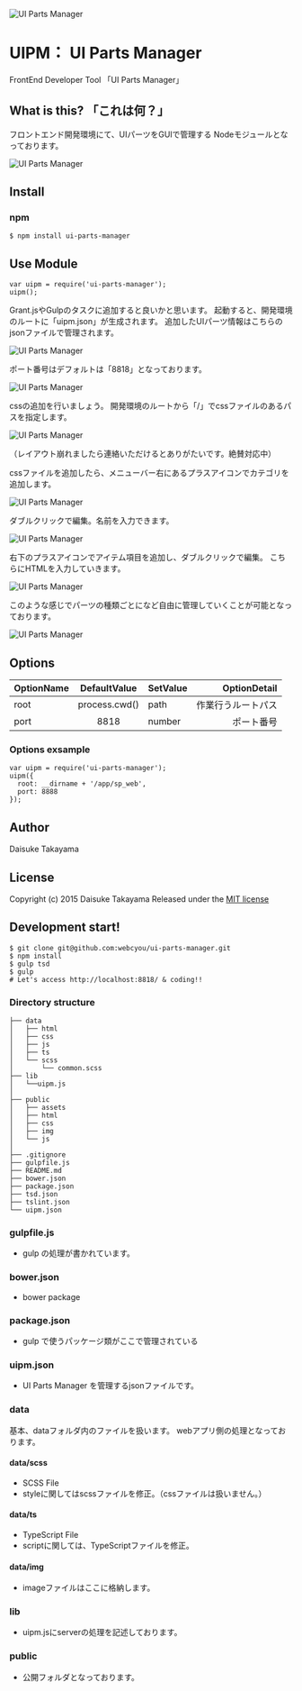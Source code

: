 ![UI Parts Manager](http://webcyou.com/ui_parts_manager/img/logo_uipm.png)

# UIPM： UI Parts Manager
FrontEnd Developer Tool
「UI Parts Manager」

## What is this? 「これは何？」
フロントエンド開発環境にて、UIパーツをGUIで管理する Nodeモジュールとなっております。


![UI Parts Manager](http://webcyou.com/ui_parts_manager/img/uipm001.png)


## Install
### npm
````
$ npm install ui-parts-manager
````


## Use Module
````
var uipm = require('ui-parts-manager');
uipm();
````
Grant.jsやGulpのタスクに追加すると良いかと思います。
起動すると、開発環境のルートに「uipm.json」が生成されます。
追加したUIパーツ情報はこちらのjsonファイルで管理されます。

![UI Parts Manager](http://webcyou.com/ui_parts_manager/img/uipm002.png)

ポート番号はデフォルトは「8818」となっております。

![UI Parts Manager](http://webcyou.com/ui_parts_manager/img/uipm003.png)

cssの追加を行いましょう。
開発環境のルートから「/」でcssファイルのあるパスを指定します。

![UI Parts Manager](http://webcyou.com/ui_parts_manager/img/uipm003b.png)

（レイアウト崩れましたら連絡いただけるとありがたいです。絶賛対応中）

cssファイルを追加したら、メニューバー右にあるプラスアイコンでカテゴリを追加します。

![UI Parts Manager](http://webcyou.com/ui_parts_manager/img/uipm004.png)

ダブルクリックで編集。名前を入力できます。

![UI Parts Manager](http://webcyou.com/ui_parts_manager/img/uipm005.png)

右下のプラスアイコンでアイテム項目を追加し、ダブルクリックで編集。
こちらにHTMLを入力していきます。

![UI Parts Manager](http://webcyou.com/ui_parts_manager/img/uipm006.png)

このような感じでパーツの種類ごとになど自由に管理していくことが可能となっております。

![UI Parts Manager](http://webcyou.com/ui_parts_manager/img/uipm007.png)



## Options
| OptionName        | DefaultValue         | SetValue                 | OptionDetail|
| --------------- |:---------------:| -------------------- | -------:|
| root | process.cwd() | path      | 作業行うルートパス     |
| port | 8818 | number      | ポート番号    |

### Options exsample
````
var uipm = require('ui-parts-manager');
uipm({
  root: __dirname + '/app/sp_web',
  port: 8888
});
````


## Author

Daisuke Takayama


## License

Copyright (c) 2015 Daisuke Takayama
Released under the [MIT license](http://opensource.org/licenses/mit-license.php)


## Development start!
````
$ git clone git@github.com:webcyou/ui-parts-manager.git
$ npm install
$ gulp tsd
$ gulp
# Let's access http://localhost:8818/ & coding!!
````

### Directory structure
````
├── data
│   ├── html
│   ├── css
│   ├── js
│   ├── ts
│   └── scss
│       └── common.scss
├── lib
│   └──uipm.js
│ 
├── public
│   ├── assets
│   ├── html
│   ├── css
│   ├── img
│   └── js
│
├── .gitignore
├── gulpfile.js
├── README.md
├── bower.json
├── package.json
├── tsd.json
├── tslint.json
└── uipm.json
````

### gulpfile.js
- gulp の処理が書かれています。

### bower.json
- bower package

### package.json
- gulp で使うパッケージ類がここで管理されている

### uipm.json
- UI Parts Manager を管理するjsonファイルです。

### data
基本、dataフォルダ内のファイルを扱います。
webアプリ側の処理となっております。

#### data/scss
- SCSS File
- styleに関してはscssファイルを修正。（cssファイルは扱いません。）

#### data/ts
- TypeScript File
- scriptに関しては、TypeScriptファイルを修正。

#### data/img
- imageファイルはここに格納します。

### lib
- uipm.jsにserverの処理を記述しております。

### public
- 公開フォルダとなっております。

